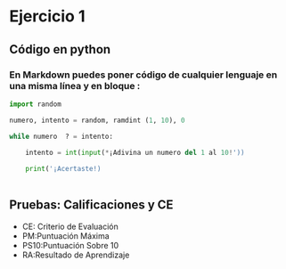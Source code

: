 # Ejercicio 1

## Código en python 

### En Markdown puedes poner código de cualquier lenguaje en una misma línea y en bloque :

```python
import random

numero, intento = random, ramdint (1, 10), 0

while numero  ? = intento:

    intento = int(input(*¡Adivina un numero del 1 al 10!'))
    
    print('¡Acertaste!)
    
```

## Pruebas: Calificaciones y CE

* CE: Criterio de Evaluación
* PM:Puntuación Máxima
* PS10:Puntuación Sobre 10
* RA:Resultado de Aprendizaje




